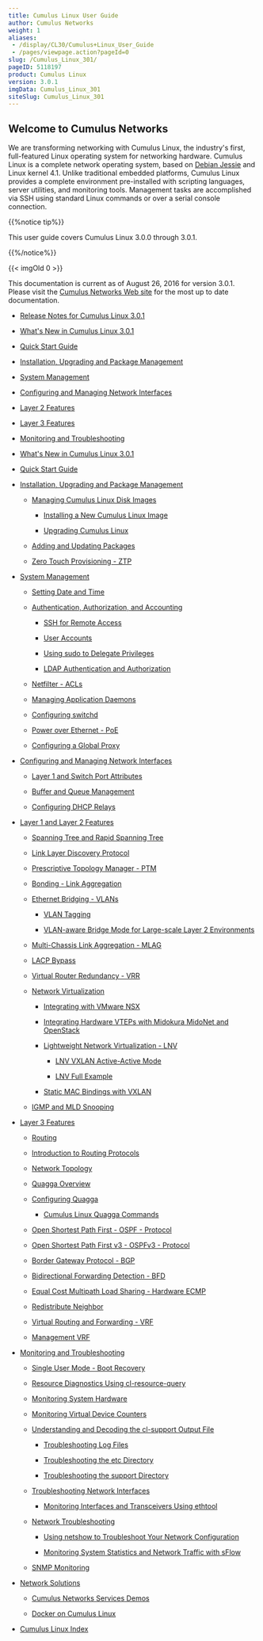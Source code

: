 ```yaml
---
title: Cumulus Linux User Guide
author: Cumulus Networks
weight: 1
aliases:
 - /display/CL30/Cumulus+Linux_User_Guide
 - /pages/viewpage.action?pageId=0
slug: /Cumulus_Linux_301/
pageID: 5118197
product: Cumulus Linux
version: 3.0.1
imgData: Cumulus_Linux_301
siteSlug: Cumulus_Linux_301
---
```

## Welcome to Cumulus Networks

We are transforming networking with Cumulus Linux, the industry's first,
full-featured Linux operating system for networking hardware. Cumulus
Linux is a complete network operating system, based on [Debian
Jessie](https://www.debian.org/releases/jessie/) and Linux kernel 4.1.
Unlike traditional embedded platforms, Cumulus Linux provides a complete
environment pre-installed with scripting languages, server utilities,
and monitoring tools. Management tasks are accomplished via SSH using
standard Linux commands or over a serial console connection.

{{%notice tip%}}

This user guide covers Cumulus Linux 3.0.0 through 3.0.1.

{{%/notice%}}

{{\< imgOld 0 \>}}

This documentation is current as of August 26, 2016 for version 3.0.1.
Please visit the [Cumulus Networks Web
site](http://docs.cumulusnetworks.com) for the most up to date
documentation.

  - [Release Notes for Cumulus
    Linux 3.0.1](https://support.cumulusnetworks.com/hc/en-us/articles/222822047)

  - [What's New in Cumulus Linux
    3.0.1](/What's_New_in_Cumulus_Linux_3.0.1.html)

  - [Quick Start Guide](/Quick_Start_Guide.html)

  - [Installation, Upgrading and Package
    Management](/Installation,_Upgrading_and_Package_Management.html)

  - [System Management](/System_Management.html)

  - [Configuring and Managing Network
    Interfaces](/Configuring_and_Managing_Network_Interfaces.html)

  - [Layer 2 Features](/Layer_1_and_Layer_2_Features.html)

  - [Layer 3 Features](/Layer_3_Features.html)

  - [Monitoring and
    Troubleshooting](/Monitoring_and_Troubleshooting.html)

<!-- end list -->

  - [What's New in Cumulus Linux
    3.0.1](/What's_New_in_Cumulus_Linux_3.0.1.html)

  - [Quick Start Guide](/Quick_Start_Guide.html)

  - [Installation, Upgrading and Package
    Management](/Installation,_Upgrading_and_Package_Management.html)
    
      - [Managing Cumulus Linux Disk
        Images](/Managing_Cumulus_Linux_Disk_Images.html)
        
          - [Installing a New Cumulus Linux
            Image](/Installing_a_New_Cumulus_Linux_Image.html)
        
          - [Upgrading Cumulus Linux](/Upgrading_Cumulus_Linux.html)
    
      - [Adding and Updating
        Packages](/Adding_and_Updating_Packages.html)
    
      - [Zero Touch Provisioning -
        ZTP](/Zero_Touch_Provisioning_-_ZTP.html)

  - [System Management](/System_Management.html)
    
      - [Setting Date and Time](/Setting_Date_and_Time.html)
    
      - [Authentication, Authorization, and
        Accounting](/Authentication,_Authorization,_and_Accounting.html)
        
          - [SSH for Remote Access](/SSH_for_Remote_Access.html)
        
          - [User Accounts](/User_Accounts.html)
        
          - [Using sudo to Delegate
            Privileges](/Using_sudo_to_Delegate_Privileges.html)
        
          - [LDAP Authentication and
            Authorization](/LDAP_Authentication_and_Authorization.html)
    
      - [Netfilter - ACLs](/Netfilter_-_ACLs.html)
    
      - [Managing Application
        Daemons](/Managing_Application_Daemons.html)
    
      - [Configuring switchd](/Configuring_switchd.html)
    
      - [Power over Ethernet - PoE](/Power_over_Ethernet_-_PoE.html)
    
      - [Configuring a Global Proxy](/Configuring_a_Global_Proxy.html)

  - [Configuring and Managing Network
    Interfaces](/Configuring_and_Managing_Network_Interfaces.html)
    
      - [Layer 1 and Switch Port
        Attributes](/Layer_1_and_Switch_Port_Attributes.html)
    
      - [Buffer and Queue Management](/Buffer_and_Queue_Management.html)
    
      - [Configuring DHCP Relays](/Configuring_DHCP_Relays.html)

  - [Layer 1 and Layer 2 Features](/Layer_1_and_Layer_2_Features.html)
    
      - [Spanning Tree and Rapid Spanning
        Tree](/Spanning_Tree_and_Rapid_Spanning_Tree.html)
    
      - [Link Layer Discovery
        Protocol](/Link_Layer_Discovery_Protocol.html)
    
      - [Prescriptive Topology Manager -
        PTM](/Prescriptive_Topology_Manager_-_PTM.html)
    
      - [Bonding - Link Aggregation](/Bonding_-_Link_Aggregation.html)
    
      - [Ethernet Bridging - VLANs](/Ethernet_Bridging_-_VLANs.html)
        
          - [VLAN Tagging](/VLAN_Tagging.html)
        
          - [VLAN-aware Bridge Mode for Large-scale Layer 2
            Environments](/VLAN-aware_Bridge_Mode_for_Large-scale_Layer_2_Environments.html)
    
      - [Multi-Chassis Link Aggregation -
        MLAG](/Multi-Chassis_Link_Aggregation_-_MLAG.html)
    
      - [LACP Bypass](/LACP_Bypass.html)
    
      - [Virtual Router Redundancy -
        VRR](/Virtual_Router_Redundancy_-_VRR.html)
    
      - [Network Virtualization](/Network_Virtualization.html)
        
          - [Integrating with VMware
            NSX](/Integrating_with_VMware_NSX.html)
        
          - [Integrating Hardware VTEPs with Midokura MidoNet and
            OpenStack](/Integrating_Hardware_VTEPs_with_Midokura_MidoNet_and_OpenStack.html)
        
          - [Lightweight Network Virtualization -
            LNV](/Lightweight_Network_Virtualization_-_LNV.html)
            
              - [LNV VXLAN Active-Active
                Mode](/LNV_VXLAN_Active-Active_Mode.html)
            
              - [LNV Full Example](/LNV_Full_Example.html)
        
          - [Static MAC Bindings with
            VXLAN](/Static_MAC_Bindings_with_VXLAN.html)
    
      - [IGMP and MLD Snooping](/IGMP_and_MLD_Snooping.html)

  - [Layer 3 Features](/Layer_3_Features.html)
    
      - [Routing](/Routing.html)
    
      - [Introduction to Routing
        Protocols](/Introduction_to_Routing_Protocols.html)
    
      - [Network Topology](/Network_Topology.html)
    
      - [Quagga Overview](/Quagga_Overview.html)
    
      - [Configuring Quagga](/Configuring_Quagga.html)
        
          - [Cumulus Linux Quagga
            Commands](/Cumulus_Linux_Quagga_Commands.html)
    
      - [Open Shortest Path First - OSPF -
        Protocol](/Open_Shortest_Path_First_-_OSPF_-_Protocol.html)
    
      - [Open Shortest Path First v3 - OSPFv3 -
        Protocol](/Open_Shortest_Path_First_v3_-_OSPFv3_-_Protocol.html)
    
      - [Border Gateway Protocol -
        BGP](/Border_Gateway_Protocol_-_BGP.html)
    
      - [Bidirectional Forwarding Detection -
        BFD](/Bidirectional_Forwarding_Detection_-_BFD.html)
    
      - [Equal Cost Multipath Load Sharing - Hardware
        ECMP](/Equal_Cost_Multipath_Load_Sharing_-_Hardware_ECMP.html)
    
      - [Redistribute Neighbor](/Redistribute_Neighbor.html)
    
      - [Virtual Routing and Forwarding -
        VRF](/Virtual_Routing_and_Forwarding_-_VRF.html)
    
      - [Management VRF](/Management_VRF.html)

  - [Monitoring and
    Troubleshooting](/Monitoring_and_Troubleshooting.html)
    
      - [Single User Mode - Boot
        Recovery](/Single_User_Mode_-_Boot_Recovery.html)
    
      - [Resource Diagnostics Using
        cl-resource-query](/Resource_Diagnostics_Using_cl-resource-query.html)
    
      - [Monitoring System Hardware](/Monitoring_System_Hardware.html)
    
      - [Monitoring Virtual Device
        Counters](/Monitoring_Virtual_Device_Counters.html)
    
      - [Understanding and Decoding the cl-support Output
        File](/Understanding_and_Decoding_the_cl-support_Output_File.html)
        
          - [Troubleshooting Log Files](/Troubleshooting_Log_Files.html)
        
          - [Troubleshooting the etc
            Directory](/Troubleshooting_the_etc_Directory.html)
        
          - [Troubleshooting the support
            Directory](/Troubleshooting_the_support_Directory.html)
    
      - [Troubleshooting Network
        Interfaces](/Troubleshooting_Network_Interfaces.html)
        
          - [Monitoring Interfaces and Transceivers Using
            ethtool](/Monitoring_Interfaces_and_Transceivers_Using_ethtool.html)
    
      - [Network Troubleshooting](/Network_Troubleshooting.html)
        
          - [Using netshow to Troubleshoot Your Network
            Configuration](/Using_netshow_to_Troubleshoot_Your_Network_Configuration.html)
        
          - [Monitoring System Statistics and Network Traffic with
            sFlow](/Monitoring_System_Statistics_and_Network_Traffic_with_sFlow.html)
    
      - [SNMP Monitoring](/SNMP_Monitoring.html)

  - [Network Solutions](/Network_Solutions.html)
    
      - [Cumulus Networks Services
        Demos](/Cumulus_Networks_Services_Demos.html)
    
      - [Docker on Cumulus Linux](/Docker_on_Cumulus_Linux.html)

  - [Cumulus Linux Index](/Cumulus_Linux_Index.html)

